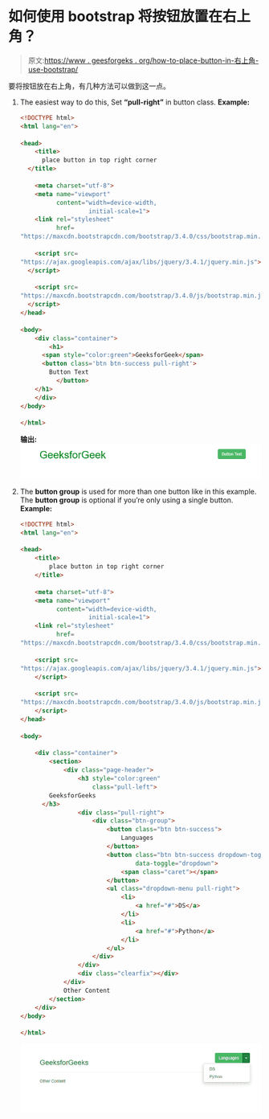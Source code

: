 # 如何使用 bootstrap 将按钮放置在右上角？

> 原文:[https://www . geesforgeks . org/how-to-place-button-in-右上角-use-bootstrap/](https://www.geeksforgeeks.org/how-to-place-button-in-top-right-corner-using-bootstrap/)

要将按钮放在右上角，有几种方法可以做到这一点。

1.  The easiest way to do this, Set **“pull-right”** in button class.
    **Example:**

    ```html
    <!DOCTYPE html>
    <html lang="en">

    <head>
        <title>
          place button in top right corner
      </title>

        <meta charset="utf-8">
        <meta name="viewport" 
              content="width=device-width, 
                       initial-scale=1">
        <link rel="stylesheet"
              href=
    "https://maxcdn.bootstrapcdn.com/bootstrap/3.4.0/css/bootstrap.min.css">

        <script src=
    "https://ajax.googleapis.com/ajax/libs/jquery/3.4.1/jquery.min.js">
      </script>

        <script src=
    "https://maxcdn.bootstrapcdn.com/bootstrap/3.4.0/js/bootstrap.min.js">
      </script>
    </head>

    <body>
        <div class="container">
            <h1>
          <span style="color:green">GeeksforGeek</span>
          <button class='btn btn-success pull-right'>
            Button Text
              </button>
        </h1>
        </div>
    </body>

    </html>
    ```

    **输出:**
    ![](img/bd81eb4fb3fed450c25a53ee59eb9744.png)

2.  The **button group** is used for more than one button like in this example.
    The **button group** is optional if you’re only using a single button.
    **Example:**

    ```html
    <!DOCTYPE html>
    <html lang="en">

    <head>
        <title>
            place button in top right corner
        </title>

        <meta charset="utf-8">
        <meta name="viewport" 
              content="width=device-width, 
                       initial-scale=1">
        <link rel="stylesheet" 
              href=
    "https://maxcdn.bootstrapcdn.com/bootstrap/3.4.0/css/bootstrap.min.css">

        <script src=
    "https://ajax.googleapis.com/ajax/libs/jquery/3.4.1/jquery.min.js">
        </script>

        <script src=
    "https://maxcdn.bootstrapcdn.com/bootstrap/3.4.0/js/bootstrap.min.js">
        </script>
    </head>

    <body>

        <div class="container">
            <section>
                <div class="page-header">
                    <h3 style="color:green"
                        class="pull-left">
            GeeksforGeeks
          </h3>
                    <div class="pull-right">
                        <div class="btn-group">
                            <button class="btn btn-success">
                                Languages
                            </button>
                            <button class="btn btn-success dropdown-toggle" 
                                    data-toggle="dropdown">
                                <span class="caret"></span>
                            </button>
                            <ul class="dropdown-menu pull-right">
                                <li>
                                    <a href="#">DS</a>
                                </li>
                                <li>
                                    <a href="#">Python</a>
                                </li>
                            </ul>
                        </div>
                    </div>
                    <div class="clearfix"></div>
                </div>
                Other Content
            </section>
        </div>
    </body>

    </html>
    ```

    ![](img/2930748cab34bdb7876aeccee2f26554.png)
